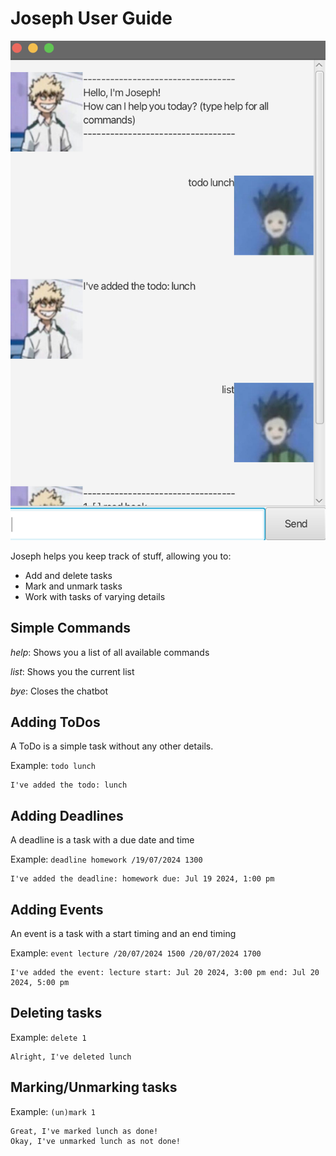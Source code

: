# Joseph User Guide

![Ui.png](Ui.png)

Joseph helps you keep track of stuff, allowing you to:
- Add and delete tasks
- Mark and unmark tasks
- Work with tasks of varying details

## Simple Commands

*help*: Shows you a list of all available commands

*list*: Shows you the current list

*bye*: Closes the chatbot

## Adding ToDos

A ToDo is a simple task without any other details.


Example: `todo lunch`

```
I've added the todo: lunch
```

## Adding Deadlines

A deadline is a task with a due date and time

Example: `deadline homework /19/07/2024 1300`

```
I've added the deadline: homework due: Jul 19 2024, 1:00 pm
```

## Adding Events

An event is a task with a start timing and an end timing

Example: `event lecture /20/07/2024 1500 /20/07/2024 1700`

```
I've added the event: lecture start: Jul 20 2024, 3:00 pm end: Jul 20 2024, 5:00 pm
```

## Deleting tasks

Example: `delete 1`

```
Alright, I've deleted lunch
```

## Marking/Unmarking tasks

Example: `(un)mark 1`


```
Great, I've marked lunch as done!
Okay, I've unmarked lunch as not done!
```